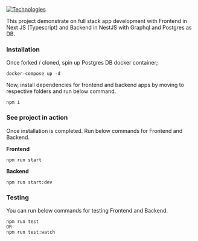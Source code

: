 [![Technologies](https://skillicons.dev/icons?i=typescript,react,redux,mui,nestjs,graphql,postgres,docker)](https://skillicons.dev)

This project demonstrate on full stack app development with Frontend in Next JS (Typescript) and Backend in NestJS with Graphql and Postgres as DB.

### Installation

Once forked / cloned, spin up Postgres DB docker container;

```
docker-compose up -d
```

Now, install dependencies for frontend and backend apps by moving to respective folders and run below command.

```
npm i
```

### See project in action

Once installation is completed. Run below commands for Frontend and Backend.

**Frontend**

```
npm run start

```

**Backend**

```
npm run start:dev
```

### Testing

You can run below commands for testing Frontend and Backend.

```
npm run test
OR
npm run test:watch
```
